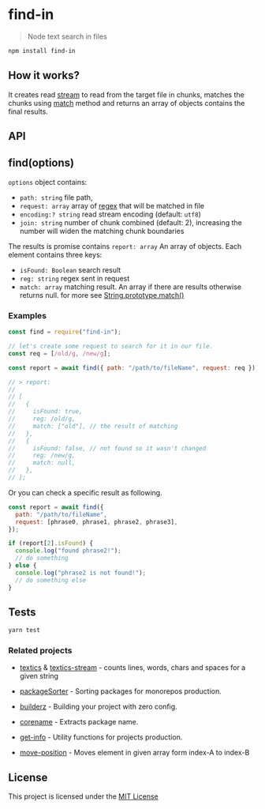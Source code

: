 # find-in

> Node text search in files

```bash
npm install find-in
```

## How it works?

It creates read [stream](https://nodejs.org/api/stream.html) to read from the target file in chunks, matches the chunks using [match](https://developer.mozilla.org/en/docs/Web/JavaScript/Reference/Global_Objects/String/match) method and returns an array of objects contains the final results.

## API

## find(options)

`options` object contains:

- `path: string` file path,
- `request: array` array of [regex](https://developer.mozilla.org/en/docs/Web/JavaScript/Guide/Regular_Expressions) that will be matched in file
- `encoding:? string` read stream encoding (default: `utf8`)
- `join: string` number of chunk combined (default: 2), increasing the number will widen the matching chunk boundaries

The results is promise contains `report: array` An array of objects. Each element contains three keys:

- `isFound: Boolean` search result
- `reg: string` regex sent in request
- `match: array` matching result. An array if there are results otherwise returns null. for more see [String.prototype.match()](https://developer.mozilla.org/en-US/docs/Web/JavaScript/Reference/Global_Objects/String/match)

### Examples

```js
const find = require("find-in");

// let's create some request to search for it in our file.
const req = [/old/g, /new/g];

const report = await find({ path: "/path/to/fileName", request: req });

// > report:
//
// [
//   {
//     isFound: true,
//     reg: /old/g,
//     match: ["old"], // the result of matching
//   },
//   {
//     isFound: false, // not found so it wasn't changed
//     reg: /new/g,
//     match: null,
//   },
// ];
```

Or you can check a specific result as following.

```js
const report = await find({
  path: "/path/to/fileName",
  request: [phrase0, phrase1, phrase2, phrase3],
});

if (report[2].isFound) {
  console.log("found phrase2!");
  // do something
} else {
  console.log("phrase2 is not found!");
  // do something else
}
```

## Tests

```sh
yarn test
```

### Related projects

- [textics](https://github.com/jalal246/textics-stream) &
  [textics-stream](https://github.com/jalal246/textics) - counts lines, words, chars and spaces for a given string

- [packageSorter](https://github.com/jalal246/packageSorter) - Sorting packages
  for monorepos production.

- [builderz](https://github.com/jalal246/builderz) - Building your project with zero config.

- [corename](https://github.com/jalal246/corename) - Extracts package name.

- [get-info](https://github.com/jalal246/get-info) - Utility functions for
  projects production.

- [move-position](https://github.com/jalal246/move-position) - Moves element in
  given array form index-A to index-B

## License

This project is licensed under the [MIT License](https://github.com/jalal246/find-in/blob/master/LICENSE)

